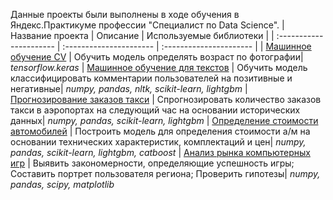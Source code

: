 Данные проекты были выполнены в ходе обучения в Яндекс.Практикуме профессии "Специалист по Data Science".
| Название проекта | Описание | Используемые библиотеки |
| :---------------------- | :---------------------- | :---------------------- |
| [Машинное обучение CV](images) | Обучить модель определять возраст по фотографии| *tensorflow.keras*
| [Машинное обучение для текстов](toxic_comments) | Обучить модель классифицировать комментарии пользователей на позитивные и негативные| *numpy, pandas, nltk, scikit-learn, lightgbm*
| [Прогнозирование заказов такси](taxi_orders) | Спрогнозировать количество заказов такси в аэропортах на следующий час на основании исторических данных| *numpy, pandas, scikit-learn, lightgbm*
| [Определение стоимости автомобилей](price_of_cars) | Построить модель для определения стоимости а/м на основании технических характеристик, комплектаций и цен| *numpy, pandas, scikit-learn, lightgbm, catboost*
| [Анализ рынка компьютерных игр](games) | Выявить закономерности, определяющие успешность игры; Составить портрет пользователя региона; Проверить гипотезы| *numpy, pandas, scipy, matplotlib* 


